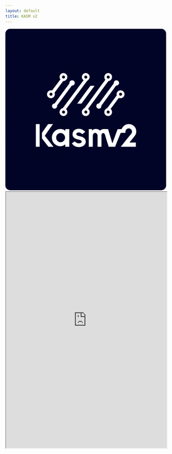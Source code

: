 ```yaml
---
layout: default
title: KASM v2
---
```


<img src="logo/kasmv2_original.png" alt="Logo" style="border-radius: 15px; width: 610px; height: auto;">

<iframe src="https://github.com/orgs/nighthawkcoders/projects/14/views/1" width="100%" height="800px"></iframe>
